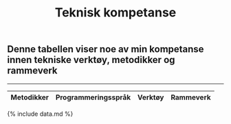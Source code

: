 ﻿---
title: Teknisk kompetanse
---

## Denne tabellen viser noe av min kompetanse innen tekniske verktøy, metodikker og rammeverk

***
<p id="annenkompetanse"></p>


| Metodikker               | Programmeringsspråk | Verktøy                      | Rammeverk                    |
| :----                    | :----               | :----                        | :----                        |
{% include data.md %}
